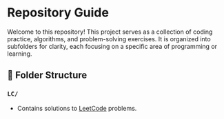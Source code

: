 # Repository Guide

Welcome to this repository! This project serves as a collection of coding practice, algorithms, and problem-solving exercises. It is organized into subfolders for clarity, each focusing on a specific area of programming or learning.

## 📂 Folder Structure

### `LC/`
- Contains solutions to [LeetCode](https://leetcode.com/) problems.